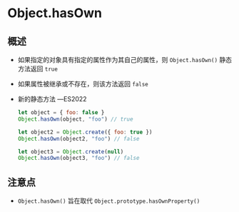 # Object.hasOwn

## 概述

+ 如果指定的对象具有指定的属性作为其自己的属性，则 `Object.hasOwn()` 静态方法返回 `true`
+ 如果属性被继承或不存在，则该方法返回 `false`

+ 新的静态方法 —ES2022

  ```js
  let object = { foo: false }
  Object.hasOwn(object, "foo") // true

  let object2 = Object.create({ foo: true })
  Object.hasOwn(object2, "foo") // false

  let object3 = Object.create(null)
  Object.hasOwn(object3, "foo") // false
  ```

## 注意点

+ `Object.hasOwn()` 旨在取代 `Object.prototype.hasOwnProperty()`
